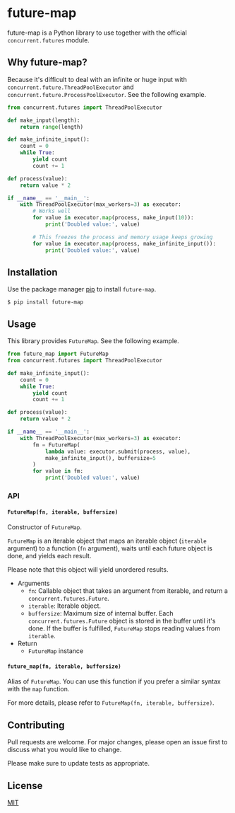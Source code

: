 # future-map

future-map is a Python library to use together with the official `concurrent.futures` module.

## Why future-map?

Because it's difficult to deal with an infinite or huge input with `concurrent.future.ThreadPoolExecutor` and `concurrent.future.ProcessPoolExecutor`. See the following example.

```python
from concurrent.futures import ThreadPoolExecutor

def make_input(length):
    return range(length)

def make_infinite_input():
    count = 0
    while True:
        yield count
        count += 1

def process(value):
    return value * 2

if __name__ == '__main__':
    with ThreadPoolExecutor(max_workers=3) as executor:
        # Works well
        for value in executor.map(process, make_input(10)):
            print('Doubled value:', value)

        # This freezes the process and memory usage keeps growing
        for value in executor.map(process, make_infinite_input()):
            print('Doubled value:', value)
```

## Installation

Use the package manager [pip](https://pip.pypa.io/en/stable/) to install `future-map`.

    $ pip install future-map

## Usage

This library provides `FutureMap`. See the following example.

```python
from future_map import FutureMap
from concurrent.futures import ThreadPoolExecutor

def make_infinite_input():
    count = 0
    while True:
        yield count
        count += 1

def process(value):
    return value * 2

if __name__ == '__main__':
    with ThreadPoolExecutor(max_workers=3) as executor:
        fm = FutureMap(
            lambda value: executor.submit(process, value),
            make_infinite_input(), buffersize=5
        )
        for value in fm:
            print('Doubled value:', value)
```

### API

#### `FutureMap(fn, iterable, buffersize)`

Constructor of `FutureMap`.

`FutureMap` is an iterable object that maps an iterable object (`iterable` argument) to a function (`fn` argument), waits until each future object is done, and yields each result.

Please note that this object will yield unordered results.

- Arguments
  - `fn`: Callable object that takes an argument from iterable, and return a `concurrent.futures.Future`.
  - `iterable`: Iterable object.
  - `buffersize`: Maximum size of internal buffer. Each `concurrent.futures.Future` object is stored in the buffer until it's done. If the buffer is fulfilled, `FutureMap` stops reading values from `iterable`.
- Return
  - `FutureMap` instance

#### `future_map(fn, iterable, buffersize)`

Alias of `FutureMap`. You can use this function if you prefer a similar syntax with the `map` function.

For more details, please refer to `FutureMap(fn, iterable, buffersize)`.

## Contributing
Pull requests are welcome. For major changes, please open an issue first to discuss what you would like to change.

Please make sure to update tests as appropriate.

## License
[MIT](https://choosealicense.com/licenses/mit/)

